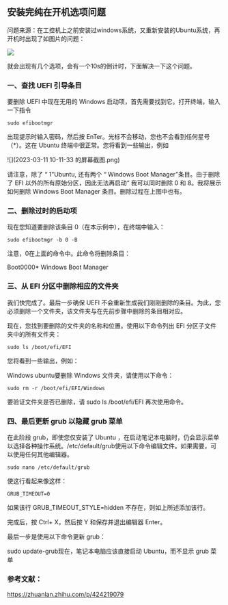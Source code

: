 ##                                         安装完纯在开机选项问题

问题来源：在工控机上之前安装过windows系统，又重新安装的Ubuntu系统，再开机时出现了如图片的问题：

![](1678618221825.png)

就会出现有几个选项，会有一个10s的倒计时，下面解决一下这个问题。

### 一、查找 UEFI 引导条目

要删除 UEFI 中现在无用的 Windows 启动项，首先需要找到它。打开终端，输入一下指令

```
sudo efibootmgr
```

出现提示时输入密码，然后按 EnTer。光标不会移动，您也不会看到任何星号（*）。这在 Ubuntu 终端中很正常。您将看到一些输出，例如

![](2023-03-11 10-11-33 的屏幕截图.png)

请注意，除了 “ 1”Ubuntu, 还有两个 “ Windows Boot Manager”条目。由于删除了 EFI 以外的所有原始分区，因此无法再启动“ 我可以同时删除 0 和 8。我将展示如何删除 Windows Boot Manager 条目。删除过程在上图中也有。

### 二、删除过时的启动项

现在您知道要删除该条目 0（在本示例中），在终端中输入：

```
sudo efibootmgr -b 0 -B
```

注意，0在上面的命令中。此命令将删除条目：

Boot0000\* Windows Boot Manager

### 三、从 EFI 分区中删除相应的文件夹

我们快完成了。最后一步确保 UEFI 不会重新生成我们刚刚删除的条目。为此，您必须删除一个文件夹，该文件夹与在先前步骤中删除的条目相对应。

现在，您找到要删除的文件夹的名称和位置。使用以下命令列出 EFI 分区子文件夹中的所有文件夹：

```
sudo ls /boot/efi/EFI
```

您将看到一些输出，例如：

 Windows ubuntu要删除 Windows 文件夹，请使用以下命令：

```
sudo rm -r /boot/efi/EFI/Windows
```

要验证文件夹是否已删除，请 sudo ls /boot/efi/EFI 再次使用命令。

### 四、最后更新 grub 以隐藏 grub 菜单

在此阶段 grub，即使您仅安装了 Ubuntu ，在启动笔记本电脑时，仍会显示菜单以选择各种操作系统。/etc/default/grub使用以下命令编辑文件。如果需要，可以使用任何其他编辑器。

```
sudo nano /etc/default/grub
```

使这行看起来像这样：

```
GRUB_TIMEOUT=0
```


如果该行 GRUB_TIMEOUT_STYLE=hidden 不存在，则如上所述添加该行。

完成后，按 Ctrl+ X，然后按 Y 和保存并退出编辑器 Enter。

最后一步是使用以下命令更新 grub：

sudo update-grub现在，笔记本电脑应该直接启动 Ubuntu，而不显示 grub 菜单

### 参考文献：

https://zhuanlan.zhihu.com/p/424219079